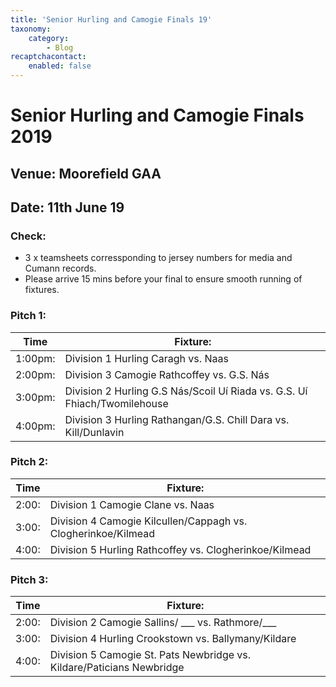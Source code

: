 ```yaml
---
title: 'Senior Hurling and Camogie Finals 19'
taxonomy:
    category:
        - Blog
recaptchacontact:
    enabled: false
---
```


# Senior Hurling and Camogie Finals 2019 #

## Venue: Moorefield GAA ##
## Date: 11th June 19 ##

### Check: ###
* 3 x teamsheets corressponding to jersey numbers for media and Cumann records.
* Please arrive 15 mins before your final to ensure smooth running of fixtures.

### Pitch 1:

Time | Fixture: 
| --- | --- 
 1:00pm: | Division 1 Hurling Caragh vs. Naas 
 2:00pm: | Division 3 Camogie Rathcoffey vs. G.S. Nás
 3:00pm: | Division 2 Hurling G.S Nás/Scoil Uí Riada vs. G.S. Uí Fhiach/Twomilehouse 
 4:00pm: | Division 3 Hurling Rathangan/G.S. Chill Dara vs. Kill/Dunlavin
### Pitch 2:

Time | Fixture:
--- | --- 
2:00: | Division 1 Camogie Clane vs. Naas
3:00: | Division 4 Camogie Kilcullen/Cappagh vs. Clogherinkoe/Kilmead
4:00: | Division 5 Hurling Rathcoffey vs. Clogherinkoe/Kilmead
### Pitch 3:

Time | Fixture:
--- | --- 
2:00: | Division 2 Camogie Sallins/ ___ vs. Rathmore/___
3:00: | Division 4 Hurling Crookstown vs. Ballymany/Kildare
4:00: | Division 5 Camogie St. Pats Newbridge vs. Kildare/Paticians Newbridge
